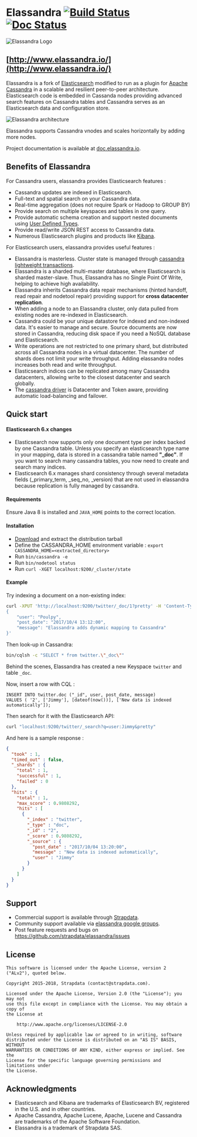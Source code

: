 # Elassandra [![Build Status](https://travis-ci.org/strapdata/elassandra.svg)](https://travis-ci.org/strapdata/elassandra) [![Doc Status](https://readthedocs.org/projects/elassandra/badge/?version=latest)](http://doc.elassandra.io)

![Elassandra Logo](elassandra-logo.png)

## [http://www.elassandra.io/](http://www.elassandra.io/)

Elassandra is a fork of [Elasticsearch](https://github.com/elastic/elasticsearch) modified to run as a plugin for [Apache Cassandra](http://cassandra.apache.org) in a scalable and resilient peer-to-peer architecture. Elasticsearch code is embedded in Cassanda nodes providing advanced search features on Cassandra tables and Cassandra serves as an Elasticsearch data and configuration store.

![Elassandra architecture](/docs/elassandra/source/images/elassandra1.jpg)

Elassandra supports Cassandra vnodes and scales horizontally by adding more nodes.

Project documentation is available at [doc.elassandra.io](http://doc.elassandra.io).

## Benefits of Elassandra

For Cassandra users, elassandra provides Elasticsearch features :
* Cassandra updates are indexed in Elasticsearch.
* Full-text and spatial search on your Cassandra data.
* Real-time aggregation (does not require Spark or Hadoop to GROUP BY)
* Provide search on multiple keyspaces and tables in one query.
* Provide automatic schema creation and support nested documents using [User Defined Types](https://docs.datastax.com/en/cql/3.1/cql/cql_using/cqlUseUDT.html).
* Provide read/write JSON REST access to Cassandra data.
* Numerous Elasticsearch plugins and products like [Kibana](https://www.elastic.co/guide/en/kibana/current/introduction.html).

For Elasticsearch users, elassandra provides useful features :
* Elassandra is masterless. Cluster state is managed through [cassandra lightweight transactions](http://www.datastax.com/dev/blog/lightweight-transactions-in-cassandra-2-0).
* Elassandra is a sharded multi-master database, where Elasticsearch is sharded master-slave. Thus, Elassandra has no Single Point Of Write, helping to achieve high availability.
* Elassandra inherits Cassandra data repair mechanisms (hinted handoff, read repair and nodetool repair) providing support for **cross datacenter replication**.
* When adding a node to an Elassandra cluster, only data pulled from existing nodes are re-indexed in Elasticsearch.
* Cassandra could be your unique datastore for indexed and non-indexed data. It's easier to manage and secure. Source documents are now stored in Cassandra, reducing disk space if you need a NoSQL database and Elasticsearch.
* Write operations are not restricted to one primary shard, but distributed across all Cassandra nodes in a virtual datacenter. The number of shards does not limit your write throughput. Adding elassandra nodes increases both read and write throughput.
* Elasticsearch indices can be replicated among many Cassandra datacenters, allowing write to the closest datacenter and search globally.
* The [cassandra driver](http://www.planetcassandra.org/client-drivers-tools/) is Datacenter and Token aware, providing automatic load-balancing and failover.

## Quick start

#### Elasticsearch 6.x changes

* Elasticsearch now supports only one document type per index backed by one Cassandra table. Unless you specify an elasticsearch type name in your mapping, data is stored in a cassandra table named **"_doc"**. If you want to search many cassandra tables, you now need to create and search many indices.
* Elasticsearch 6.x manages shard consistency through several metadata fields (_primary_term, _seq_no, _version) that are not used in elassandra because replication is fully managed by cassandra.

#### Requirements

Ensure Java 8 is installed and `JAVA_HOME` points to the correct location.

#### Installation

* [Download](https://github.com/strapdata/elassandra/releases) and extract the distribution tarball
* Define the CASSANDRA_HOME environment variable : `export CASSANDRA_HOME=<extracted_directory>`
* Run `bin/cassandra -e`
* Run `bin/nodetool status`
* Run `curl -XGET localhost:9200/_cluster/state`

#### Example

Try indexing a document on a non-existing index:
```bash
curl -XPUT 'http://localhost:9200/twitter/_doc/1?pretty' -H 'Content-Type: application/json' -d '
{
    "user": "Poulpy",
    "post_date": "2017/10/4 13:12:00",
    "message": "Elassandra adds dynamic mapping to Cassandra"
}'
```

Then look-up in Cassandra:
```bash
bin/cqlsh -c "SELECT * from twitter.\"_doc\""
```
Behind the scenes, Elassandra has created a new Keyspace `twitter` and table `_doc`.

Now, insert a row with CQL :
```CQL
INSERT INTO twitter.doc ("_id", user, post_date, message)
VALUES ( '2', ['Jimmy'], [dateof(now())], ['New data is indexed automatically']);
```

Then search for it with the Elasticsearch API:
```bash
curl "localhost:9200/twitter/_search?q=user:Jimmy&pretty"
```

And here is a sample response :
```JSON
{
  "took" : 1,
  "timed_out" : false,
  "_shards" : {
    "total" : 1,
    "successful" : 1,
    "failed" : 0
  },
  "hits" : {
    "total" : 1,
    "max_score" : 0.9808292,
    "hits" : [
      {
        "_index" : "twitter",
        "_type" : "doc",
        "_id" : "2",
        "_score" : 0.9808292,
        "_source" : {
          "post_date" : "2017/10/04 13:20:00",
          "message" : "New data is indexed automatically",
          "user" : "Jimmy"
        }
      }
    ]
  }
}

```

## Support

 * Commercial support is available through [Strapdata](http://www.strapdata.com/).
 * Community support available via [elassandra google groups](https://groups.google.com/forum/#!forum/elassandra).
 * Post feature requests and bugs on https://github.com/strapdata/elassandra/issues

## License

```
This software is licensed under the Apache License, version 2 ("ALv2"), quoted below.

Copyright 2015-2018, Strapdata (contact@strapdata.com).

Licensed under the Apache License, Version 2.0 (the "License"); you may not
use this file except in compliance with the License. You may obtain a copy of
the License at

    http://www.apache.org/licenses/LICENSE-2.0

Unless required by applicable law or agreed to in writing, software
distributed under the License is distributed on an "AS IS" BASIS, WITHOUT
WARRANTIES OR CONDITIONS OF ANY KIND, either express or implied. See the
License for the specific language governing permissions and limitations under
the License.
```

## Acknowledgments

* Elasticsearch and Kibana are trademarks of Elasticsearch BV, registered in the U.S. and in other countries.
* Apache Cassandra, Apache Lucene, Apache, Lucene and Cassandra are trademarks of the Apache Software Foundation.
* Elassandra is a trademark of Strapdata SAS.
